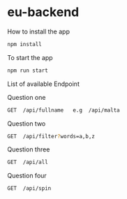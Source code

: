 # eu-backend

How to install the app 

```bash
npm install
```

To start the app

```bash
npm run start
```

List of available Endpoint

Question one

```bash
GET  /api/fullname   e.g  /api/malta
```

Question two

```bash
GET  /api/filter?words=a,b,z   
```

Question three

```bash
GET  /api/all  
```

Question four

```bash
GET  /api/spin
```



